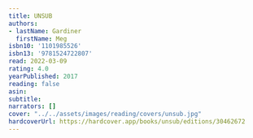 ```yaml
---
title: UNSUB
authors:
- lastName: Gardiner
  firstName: Meg
isbn10: '1101985526'
isbn13: '9781524722807'
read: 2022-03-09
rating: 4.0
yearPublished: 2017
reading: false
asin:
subtitle:
narrators: []
cover: "../../assets/images/reading/covers/unsub.jpg"
hardcoverUrl: https://hardcover.app/books/unsub/editions/30462672
---
```

